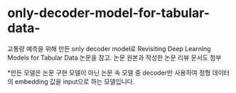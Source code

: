 # only-decoder-model-for-tabular-data-
교통량 예측을 위해 만든 only decoder model로 Revisiting Deep Learning Models for Tabular Data 논문을 참고. 논문 원본과 작성한 논문 리뷰 문서도 첨부

*만든 모델은 논문 구현 모델이 아닌 논문 속 모델 중 decoder만 사용하여 정형 데이터의 embedding 값을 input으로 하는 모델입니다. 
